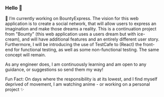 ### Hello 👋

🔭 I’m currently working on BountyExpress. The vision for this web application is to create a social network, that will allow users to express an imagination and make those dreams a reality. This is a continuation project from "Bounty" (this web application uses a users dream but with ice-cream), and will have additional features and an entirely different user story. Furthermore, I will be introducing the use of TestCafe to (React) the front-end for functional testing, as well as some non-functional testing. The same concept will remain. 

As any engineer does, I am continuously learning and am open to any guidance, or suggestions so send them my way! 


Fun Fact: On days where the responsibility is at its lowest, and I find myself deprived of movement, I am watching anime - or working on a personal project ✨


<!--
**sunny-lee3/sunny-lee3** is a ✨ _special_ ✨ repository because its `README.md` (this file) appears on your GitHub profile.

Here are some ideas to get you started:

- 🔭 I’m currently working on ...
- 🌱 I’m currently learning ...
- 👯 I’m looking to collaborate on ...
- 🤔 I’m looking for help with ...
- 💬 Ask me about ...
- 📫 How to reach me: ...
- 😄 Pronouns: ...
- ⚡ Fun fact: ...
-->
